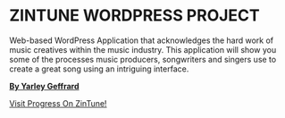 <div style="background: url("https://raw.githubusercontent.com/ygeffrard/zintune/dev/zintunesc.png") top center / auto 100% no-repeat scroll padding-box content-box #fff;
height: 280px;"></div>

# ZINTUNE WORDPRESS PROJECT

Web-based WordPress Application that acknowledges the hard work of music creatives within the music industry. This application will show you some of the processes music producers, songwriters and singers use to create a great song using an intriguing interface.

**[By Yarley Geffrard](www.ynodesigns.com)**

[Visit Progress On ZinTune!](www.zintune.com)
